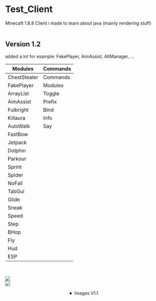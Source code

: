# Test_Client
Minecaft 1.8.8 Client i made to learn about java (mainly rendering stuff)<br><br>

## Version 1.2
added a lot for example: FakePlayer, AimAssist, AltManager, ...

Modules       | Commands
--------------|---------
ChestStealer  | Commands
FakePlayer    | Modules
ArrayList     | Toggle
AimAssist     | Prefix
Fulbright     | Bind
Killaura      | Info
AutoWalk      | Say
FastBow       |
Jetpack       |
Dolphin       |
Parkour       |
Sprint        |
Spider        |
NoFall        |
TabGui        |
Glide         |
Sneak         |
Speed         |
Step          |
BHop          |
Fly           |
Hud           |
ESP           |
<br>

<!-- <details align="center">
  <summary>Images V1.2</summary>
</details> -->

<img src="https://cdn.discordapp.com/attachments/944354446337507358/964874657876545586/unknown.png" /><br>
<img src="https://cdn.discordapp.com/attachments/944354446337507358/964874294884704346/unknown.png" />

<details align="center">
  <summary>Images V1.1</summary>
  ## Version 1.1
  Modules      | Commands
  -------------|---------
  Fly          | Bind
  Sprint       | Info
  Fullbright   | Commands
  NoFall       | Modules
  TabGui       | Prefix
  Killaura     | Say
  ArrayList    | Toggle
  Hud          |
  FastBow      |
  BHop         |
  ChestStealer |
  FakePlayer   |
  <br>
  <img src="https://cdn.discordapp.com/attachments/944354446337507358/964676159541502032/unknown.png" /><br>
  <img src="https://cdn.discordapp.com/attachments/944354446337507358/964677018883092490/unknown.png" />
</details>
